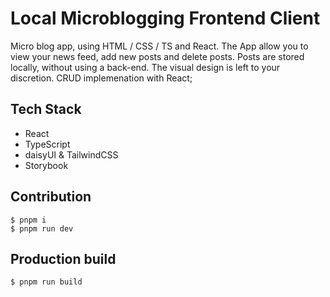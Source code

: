 # Local Microblogging Frontend Client

Micro blog app, using HTML / CSS / TS and React. The App allow you to view your news feed, add new posts and delete posts. Posts are stored locally, without using a back-end. The visual design is left to your discretion.
CRUD implemenation with React;

## Tech Stack

- React
- TypeScript
- daisyUI & TailwindCSS
- Storybook

## Contribution

    $ pnpm i
    $ pnpm run dev

## Production build

    $ pnpm run build
